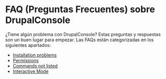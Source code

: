 # FAQ (Preguntas Frecuentes) sobre DrupalConsole

¿Tiene algún problema con DrupalConsole? Estas preguntas y respuestas son un buen lugar para empezar.
Las FAQs están categorizadas en los siguientes apartados: 

* [Installation problems](../installation-problems)
* [Permissions](../permissions)
* [Commands not listed](../commands-not-listed)
* [Interactive Mode](../interactive-mode)
